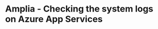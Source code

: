 ﻿# Amplia - Checking the system logs on Azure App Services

<!-- link to version in Portuguese -->
<div data-alt-locales="pt-br"></div>
